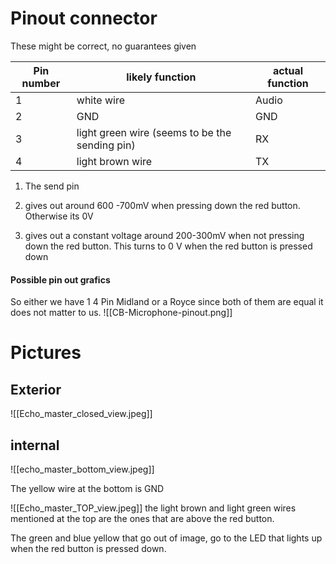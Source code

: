
# Pinout connector

These might be correct, no guarantees given 


| Pin number | likely function                                | actual function |
| ---------- | ---------------------------------------------- | --------------- |
| 1          | white wire                                     | Audio           |
| 2          | GND                                            | GND             |
| 3          | light green wire (seems to be the sending pin) | RX              |
| 4          | light brown wire                               | TX              |
1. The send pin 

3. gives out around 600 -700mV when pressing down the red button. Otherwise its 0V  

4.  gives out a constant voltage around 200-300mV when not pressing down the red button. This turns to 0 V when the red button is pressed down
#### Possible pin out grafics

So either we have 1 4 Pin Midland or a Royce since both of them are equal it does not matter to us. 
![[CB-Microphone-pinout.png]]
# Pictures

## Exterior

![[Echo_master_closed_view.jpeg]]

## internal
![[echo_master_bottom_view.jpeg]]

The yellow wire at the bottom is GND 


![[Echo_master_TOP_view.jpeg]]
the light brown and light green wires mentioned at the top are the ones that are above the red button. 

The green and blue yellow that go out of image, go to the LED that lights up when the red button is pressed down.


